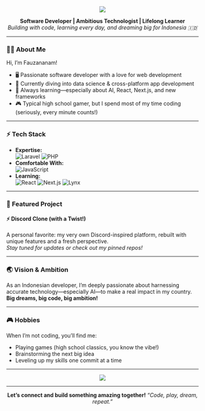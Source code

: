 <!-- Banner/Intro Section -->
<div align="center">
  <img src="https://capsule-render.vercel.app/api?type=waving&color=0:00b894,100:00cec9&height=160&section=header&text=Hi%20there,%20I'm%20Fauzananam!%20👋&fontSize=36&fontAlign=50" />
</div>

<p align="center">
  <b>Software Developer | Ambitious Technologist | Lifelong Learner</b><br>
  <i>Building with code, learning every day, and dreaming big for Indonesia 🇮🇩</i>
</p>

---

### 👨‍💻 About Me

Hi, I’m Fauzananam!  
- 🖥️ Passionate software developer with a love for web development  
- 🚀 Currently diving into data science & cross-platform app development  
- 🌱 Always learning—especially about AI, React, Next.js, and new frameworks  
- 🎮 Typical high school gamer, but I spend most of my time coding (seriously, every minute counts!)

---

### ⚡ Tech Stack

- **Expertise:**  
  ![Laravel](https://img.shields.io/badge/Laravel-F55247?style=flat&logo=laravel&logoColor=white)
  ![PHP](https://img.shields.io/badge/PHP-777BB4?style=flat&logo=php&logoColor=white)
- **Comfortable With:**  
  ![JavaScript](https://img.shields.io/badge/JavaScript-F7DF1E?style=flat&logo=javascript&logoColor=black)
- **Learning:**  
  ![React](https://img.shields.io/badge/React-61DAFB?style=flat&logo=react&logoColor=black)
  ![Next.js](https://img.shields.io/badge/Next.js-000?style=flat&logo=nextdotjs&logoColor=white)
  ![Lynx](https://img.shields.io/badge/Lynx-333?style=flat)

---

### 🌟 Featured Project

#### ⚡️ Discord Clone (with a Twist!)
A personal favorite: my very own Discord-inspired platform, rebuilt with unique features and a fresh perspective.  
*Stay tuned for updates or check out my pinned repos!*

---

### 🌏 Vision & Ambition

As an Indonesian developer, I’m deeply passionate about harnessing accurate technology—especially AI—to make a real impact in my country.  
**Big dreams, big code, big ambition!**

---

### 🎮 Hobbies

When I’m not coding, you’ll find me:
- Playing games (high school classics, you know the vibe!)
- Brainstorming the next big idea
- Leveling up my skills one commit at a time

---

<div align="center">
  <img src="https://github-readme-stats.vercel.app/api?username=Fauzananam&show_icons=true&theme=tokyonight" />
</div>

---

<div align="center">
  <b>Let’s connect and build something amazing together!</b>  
  <i>“Code, play, dream, repeat.”</i>
</div>
